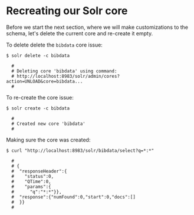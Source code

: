 # Recreating our Solr core

Before we start the next section, where we will make customizations to the schema, let's delete the current core and re-create it empty.

To delete delete the `bibdata` core issue:

```
$ solr delete -c bibdata

  #
  # Deleting core 'bibdata' using command:
  # http://localhost:8983/solr/admin/cores?action=UNLOAD&core=bibdata...
  #
```

To re-create the core issue:

```
$ solr create -c bibdata

  #
  # Created new core 'bibdata'
  #
```

Making sure the core was created:

```
$ curl "http://localhost:8983/solr/bibdata/select?q=*:*"

  #
  # {
  #  "responseHeader":{
  #    "status":0,
  #    "QTime":0,
  #    "params":{
  #      "q":"*:*"}},
  #  "response":{"numFound":0,"start":0,"docs":[]
  #  }}
  #
```
